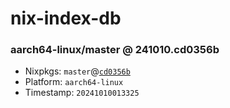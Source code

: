 # nix-index-db
### aarch64-linux/master @ 241010.cd0356b
- Nixpkgs: `master`@[`cd0356b`](https://github.com/NixOS/nixpkgs/commit/cd0356b60f64644dcae43a566e16c6ddbd726166)
- Platform: `aarch64-linux`
- Timestamp: `20241010013325`
